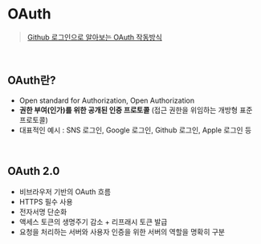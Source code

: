 # OAuth
> [Github 로그인으로 알아보는 OAuth 작동방식](https://velog.io/@shyuuuuni/OAuth-%EC%95%8C%EC%95%84%EB%B3%B4%EA%B8%B0-with-github-%EB%A1%9C%EA%B7%B8%EC%9D%B8)

<br/>

## OAuth란?
- Open standard for Authorization, Open Authorization
- **권한 부여(인가)를 위한 공개된 인증 프로토콜** (접근 권한을 위임하는 개방형 표준 프로토콜)
- 대표적인 예시 : SNS 로그인, Google 로그인, Github 로그인, Apple 로그인 등

<br/>

## OAuth 2.0
- 비브라우저 기반의 OAuth 흐름
- HTTPS 필수 사용
- 전자서명 단순화
- 액세스 토큰의 생명주기 감소 + 리프래시 토큰 발급
- 요청을 처리하는 서버와 사용자 인증을 위한 서버의 역할을 명확히 구분
